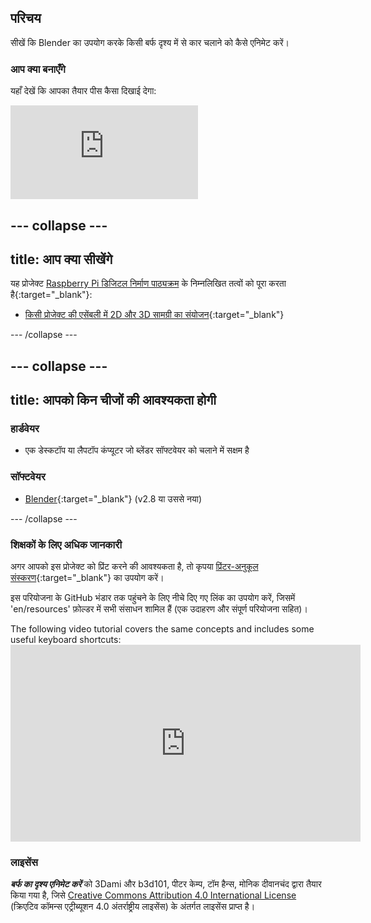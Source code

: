 ## परिचय

सीखें कि Blender का उपयोग करके किसी बर्फ दृश्य में से कार चलाने को कैसे एनिमेट करें।

### आप क्या बनाएँगे

यहाँ देखें कि आपका तैयार पीस कैसा दिखाई देगा:

<div class="responsive-embed responsive-embed--video">
  <iframe class="responsive-embed__iframe" src="https://sketchfab.com/models/f74b099ea5a64f6192d2068900f9c9c0/embed" frameborder="0" allowvr allowfullscreen mozallowfullscreen="true" webkitallowfullscreen="true"></iframe>
</div>

## \--- collapse \---

## title: आप क्या सीखेंगे

यह प्रोजेक्ट [Raspberry Pi डिजिटल निर्माण पाठ्यक्रम](http://rpf.io/curriculum) के निम्नलिखित तत्वों को पूरा करता है{:target="_blank"}:

+ [किसी प्रोजेक्ट की एसेंबली में 2D और 3D सामग्री का संयोजन](https://curriculum.raspberrypi.org/design/builder/){:target="_blank"}

\--- /collapse \---

## \--- collapse \---

## title: आपको किन चीजों की आवश्यकता होगी

### हार्डवेयर

+ एक डेस्कटॉप या लैपटॉप कंप्यूटर जो ब्लेंडर सॉफ्टवेयर को चलाने में सक्षम है

### सॉफ्टवेयर

+ [Blender](https://www.blender.org/download/){:target="_blank"} (v2.8 या उससे नया)

\--- /collapse \---

### शिक्षकों के लिए अधिक जानकारी

अगर आपको इस प्रोजेक्ट को प्रिंट करने की आवश्यकता है, तो कृपया [प्रिंटर-अनुकूल संस्करण](https://projects.raspberrypi.org/en/projects/blender-animate-snow-scene/print){:target="_blank"} का उपयोग करें।

इस परियोजना के GitHub भंडार तक पहुंचने के लिए नीचे दिए गए लिंक का उपयोग करें, जिसमें 'en/resources' फ़ोल्डर में सभी संसाधन शामिल हैं (एक उदाहरण और संपूर्ण परियोजना सहित)।

The following video tutorial covers the same concepts and includes some useful keyboard shortcuts: <iframe width="560" height="315" src="https://www.youtube.com/embed/O7gS6nbyyvE" frameborder="0" allowfullscreen mark="crwd-mark"></iframe> 

### लाइसेंस

***बर्फ का दृश्य एनिमेट करें*** को 3Dami और b3d101, पीटर केम्प, टॉम हैन्स, मोनिक दीवानचंद द्वारा तैयार किया गया है, जिसे [Creative Commons Attribution 4.0 International License](http://creativecommons.org/licenses/by-sa/4.0/) (क्रिएटिव कॉमन्स एट्रीब्यूशन 4.0 अंतर्राष्ट्रीय लाइसेंस) के अंतर्गत लाइसेंस प्राप्त है।